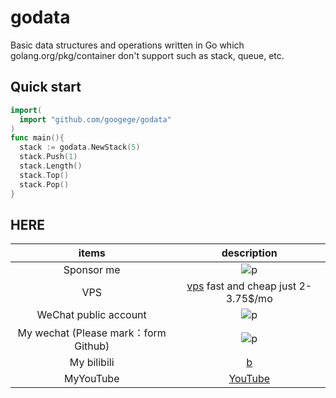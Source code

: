 # godata
Basic data structures and operations written in Go which  golang.org/pkg/container don't support such as stack, queue, etc.
## Quick start
```go
import(
  import "github.com/googege/godata"
)
func main(){
  stack := godata.NewStack(5)
  stack.Push(1)
  stack.Length()
  stack.Top()
  stack.Pop()
}

```
## HERE
|items|description|
|:---:|:---:|
|Sponsor me|![p](https://raw.githubusercontent.com/basicExploration/Demos/master/donate.png)|
|VPS|[vps](https://app.cloudcone.com/?ref=2525) fast and cheap just 2-3.75$/mo|
|WeChat public account|![p](https://raw.githubusercontent.com/googege/GOFamily/master/joinUsW.jpg)|
|My wechat (Please mark：form Github)|![p](https://raw.githubusercontent.com/googege/GOFamily/master/me.jpeg)|
|My bilibili|[b](https://space.bilibili.com/23170151)|
|MyYouTube|[YouTube](https://www.youtube.com/channel/UCM_-pFgD_HZDGD0yxfzguRQ?view_as=subscriber)|
